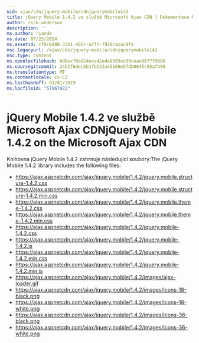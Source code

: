 ```yaml
---
uid: ajax/cdn/jquery-mobile/cdnjquerymobile142
title: jQuery Mobile 1.4.2 ve službě Microsoft Ajax CDN | Dokumentace Microsoftu
author: rick-anderson
description: ''
ms.author: riande
ms.date: 07/23/2014
ms.assetid: cf0c0d88-33b1-465c-a7f7-7928cacac9fa
msc.legacyurl: /ajax/cdn/jquery-mobile/cdnjquerymobile142
msc.type: content
ms.openlocfilehash: 6d8ecf0ad24ece42eda8359ce39ceae0677f9008
ms.sourcegitcommit: 24b1f6decbb17bb22a45166e5fdb0845c65af498
ms.translationtype: MT
ms.contentlocale: cs-CZ
ms.lasthandoff: 03/01/2019
ms.locfileid: "57067822"
---
```

<a name="jquery-mobile-142-on-the-microsoft-ajax-cdn"></a><span data-ttu-id="98f5e-102">jQuery Mobile 1.4.2 ve službě Microsoft Ajax CDN</span><span class="sxs-lookup"><span data-stu-id="98f5e-102">jQuery Mobile 1.4.2 on the Microsoft Ajax CDN</span></span>
====================
<span data-ttu-id="98f5e-103">Knihovna jQuery Mobile 1.4.2 zahrnuje následující soubory:</span><span class="sxs-lookup"><span data-stu-id="98f5e-103">The jQuery Mobile 1.4.2 library includes the following files:</span></span>

- https://ajax.aspnetcdn.com/ajax/jquery.mobile/1.4.2/jquery.mobile.structure-1.4.2.css
- https://ajax.aspnetcdn.com/ajax/jquery.mobile/1.4.2/jquery.mobile.structure-1.4.2.min.css
- https://ajax.aspnetcdn.com/ajax/jquery.mobile/1.4.2/jquery.mobile.theme-1.4.2.css
- https://ajax.aspnetcdn.com/ajax/jquery.mobile/1.4.2/jquery.mobile.theme-1.4.2.min.css
- https://ajax.aspnetcdn.com/ajax/jquery.mobile/1.4.2/jquery.mobile-1.4.2.css
- https://ajax.aspnetcdn.com/ajax/jquery.mobile/1.4.2/jquery.mobile-1.4.2.js
- https://ajax.aspnetcdn.com/ajax/jquery.mobile/1.4.2/jquery.mobile-1.4.2.min.css
- https://ajax.aspnetcdn.com/ajax/jquery.mobile/1.4.2/jquery.mobile-1.4.2.min.js
- https://ajax.aspnetcdn.com/ajax/jquery.mobile/1.4.2/images/ajax-loader.gif
- https://ajax.aspnetcdn.com/ajax/jquery.mobile/1.4.2/images/icons-18-black.png
- https://ajax.aspnetcdn.com/ajax/jquery.mobile/1.4.2/images/icons-18-white.png
- https://ajax.aspnetcdn.com/ajax/jquery.mobile/1.4.2/images/icons-36-black.png
- https://ajax.aspnetcdn.com/ajax/jquery.mobile/1.4.2/images/icons-36-white.png
